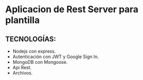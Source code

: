 # Aplicacion de Rest Server para plantilla

TECNOLOGÍAS:
--------------
* Nodejs con express.
* Autenticación con JWT y Google Sign In.
* MongoDB con Mongoose.
* Api Rest.
* Archivos.
